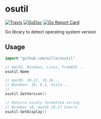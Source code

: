 # osutil

[![Travis](https://img.shields.io/travis/wille/osutil/master.svg)](https://travis-ci.org/wille/osutil)
[![GoDoc](https://godoc.org/github.com/wille/osutil?status.svg)](https://godoc.org/github.com/wille/osutil)
[![Go Report Card](https://goreportcard.com/badge/github.com/wille/osutil)](https://goreportcard.com/report/github.com/wille/osutil)

Go library to detect operating system version

## Usage

```go
import "github.com/wille/osutil"

// macOS, Windows, Linux, FreeBSD...
osutil.Name

// macOS: 10.17, 10.16...
// Windows: 10, 8.1, Vista...
//
osutil.GetVersion()

// Returns nicely formatted string
// Windows 10, macOS 10.17 Sierra
osutil.GetDisplay()
```

